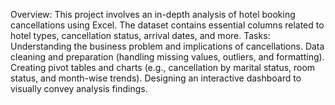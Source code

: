 Overview: This project involves an in-depth analysis of hotel booking cancellations using Excel. The dataset contains essential columns related to hotel types, cancellation status, arrival dates, and more.
Tasks:
Understanding the business problem and implications of cancellations.
Data cleaning and preparation (handling missing values, outliers, and formatting).
Creating pivot tables and charts (e.g., cancellation by marital status, room status, and month-wise trends).
Designing an interactive dashboard to visually convey analysis findings.
